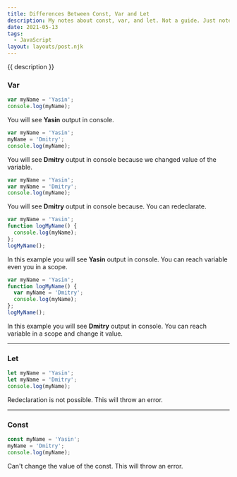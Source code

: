 ```yaml
---
title: Differences Between Const, Var and Let
description: My notes about const, var, and let. Not a guide. Just notes.
date: 2021-05-13
tags:
  - JavaScript
layout: layouts/post.njk
---
```


{{ description }}

### Var

``` js
var myName = 'Yasin';
console.log(myName);
```
You will see **Yasin** output in console.

``` js
var myName = 'Yasin';
myName = 'Dmitry';
console.log(myName);
```
You will see **Dmitry** output in console because we changed value of the variable.

``` js
var myName = 'Yasin';
var myName = 'Dmitry';
console.log(myName);
```
You will see **Dmitry** output in console because. You can redeclarate.

``` js
var myName = 'Yasin';
function logMyName() {
  console.log(myName);
};
logMyName();
```
In this example you will see **Yasin** output in console. You can reach variable even you in a scope.

``` js
var myName = 'Yasin';
function logMyName() {
  var myName = 'Dmitry';
  console.log(myName);
};
logMyName();
```
In this example you will see **Dmitry** output in console. You can reach variable in a scope and change it value.

---

### Let

``` js
let myName = 'Yasin';
let myName = 'Dmitry';
console.log(myName);
```
Redeclaration is not possible. This will throw an error.

---

### Const

``` js
const myName = 'Yasin';
myName = 'Dmitry';
console.log(myName);
```
Can't change the value of the const. This will throw an error.
